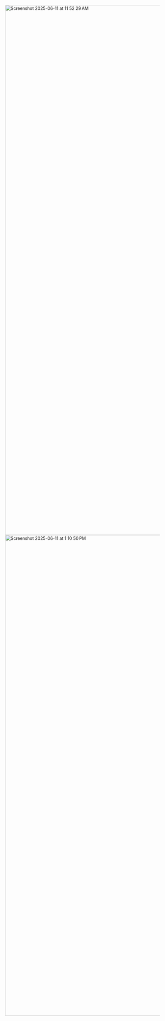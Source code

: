 
<img width="1720" alt="Screenshot 2025-06-11 at 11 52 29 AM" src="https://github.com/user-attachments/assets/ac30b954-bb8b-4422-b178-e708214f2ae3" />

<img width="1560" alt="Screenshot 2025-06-11 at 1 10 50 PM" src="https://github.com/user-attachments/assets/e8cbd8fe-504f-4af9-b165-2e1ec63f116e" />


